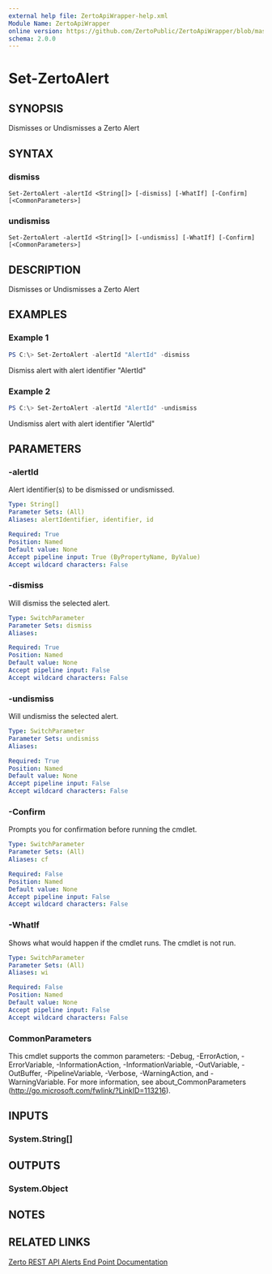 ```yaml
---
external help file: ZertoApiWrapper-help.xml
Module Name: ZertoApiWrapper
online version: https://github.com/ZertoPublic/ZertoApiWrapper/blob/master/docs/Set-ZertoAlert.md
schema: 2.0.0
---
```


# Set-ZertoAlert

## SYNOPSIS
Dismisses or Undismisses a Zerto Alert

## SYNTAX

### dismiss
```
Set-ZertoAlert -alertId <String[]> [-dismiss] [-WhatIf] [-Confirm] [<CommonParameters>]
```

### undismiss
```
Set-ZertoAlert -alertId <String[]> [-undismiss] [-WhatIf] [-Confirm] [<CommonParameters>]
```

## DESCRIPTION
Dismisses or Undismisses a Zerto Alert

## EXAMPLES

### Example 1
```powershell
PS C:\> Set-ZertoAlert -alertId "AlertId" -dismiss
```

Dismiss alert with alert identifier "AlertId"

### Example 2
```powershell
PS C:\> Set-ZertoAlert -alertId "AlertId" -undismiss
```

Undismiss alert with alert identifier "AlertId"

## PARAMETERS

### -alertId
Alert identifier(s) to be dismissed or undismissed.

```yaml
Type: String[]
Parameter Sets: (All)
Aliases: alertIdentifier, identifier, id

Required: True
Position: Named
Default value: None
Accept pipeline input: True (ByPropertyName, ByValue)
Accept wildcard characters: False
```

### -dismiss
Will dismiss the selected alert.

```yaml
Type: SwitchParameter
Parameter Sets: dismiss
Aliases:

Required: True
Position: Named
Default value: None
Accept pipeline input: False
Accept wildcard characters: False
```

### -undismiss
Will undismiss the selected alert.

```yaml
Type: SwitchParameter
Parameter Sets: undismiss
Aliases:

Required: True
Position: Named
Default value: None
Accept pipeline input: False
Accept wildcard characters: False
```

### -Confirm
Prompts you for confirmation before running the cmdlet.

```yaml
Type: SwitchParameter
Parameter Sets: (All)
Aliases: cf

Required: False
Position: Named
Default value: None
Accept pipeline input: False
Accept wildcard characters: False
```

### -WhatIf
Shows what would happen if the cmdlet runs.
The cmdlet is not run.

```yaml
Type: SwitchParameter
Parameter Sets: (All)
Aliases: wi

Required: False
Position: Named
Default value: None
Accept pipeline input: False
Accept wildcard characters: False
```

### CommonParameters
This cmdlet supports the common parameters: -Debug, -ErrorAction, -ErrorVariable, -InformationAction, -InformationVariable, -OutVariable, -OutBuffer, -PipelineVariable, -Verbose, -WarningAction, and -WarningVariable. For more information, see about_CommonParameters (http://go.microsoft.com/fwlink/?LinkID=113216).

## INPUTS

### System.String[]
## OUTPUTS

### System.Object
## NOTES

## RELATED LINKS

[Zerto REST API Alerts End Point Documentation](http://s3.amazonaws.com/zertodownload_docs/Latest/Zerto%20Virtual%20Replication%20Zerto%20Virtual%20Manager%20%28ZVM%29%20-%20vSphere%20Online%20Help/index.html#page/RestfulAPIs%2FStatusAPIs.5.009.html%23)
